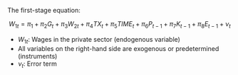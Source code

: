 

The first-stage equation:

$$
W_{1t} = \pi_1 + \pi_2 G_t + \pi_3 W_{2t} + \pi_4 TX_{t} + \pi_5 TIME_{t} + \pi_6 P_{t-1} + \pi_7 K_{t-1} + \pi_8 E_{t-1} + \nu_t
$$

- $W_{1t}:$ Wages in the private sector (endogenous variable)
- All variables on the right-hand side are exogenous or predetermined (instruments)
- $\nu_t:$ Error term
